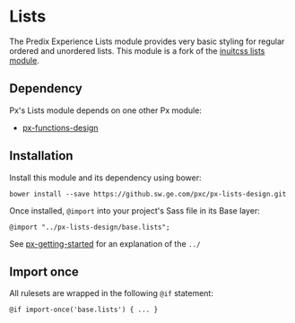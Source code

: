 # Lists

The Predix Experience Lists module provides very basic styling for regular ordered and
unordered lists. This module is a fork of the [inuitcss lists module](https://github.com/inuitcss/base.lists).

## Dependency

Px's Lists module depends on one other Px module:

* [px-functions-design](https://github.sw.ge.com/pxc/px-functions-design)

## Installation

Install this module and its dependency using bower:

    bower install --save https://github.sw.ge.com/pxc/px-lists-design.git

Once installed, `@import` into your project's Sass file in its Base layer:

    @import "../px-lists-design/base.lists";

See [px-getting-started](https://github.sw.ge.com/pxc/px-getting-started#a-note-about-relative-import-paths) for an explanation of the `../`

## Import once

All rulesets are wrapped in the following `@if` statement:

    @if import-once('base.lists') { ... }
